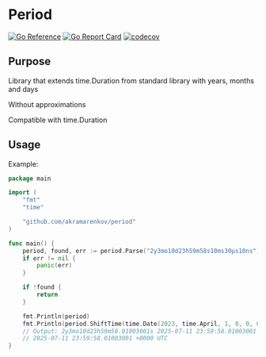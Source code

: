 # Period

[![Go Reference](https://pkg.go.dev/badge/github.com/akramarenkov/period.svg)](https://pkg.go.dev/github.com/akramarenkov/period)
[![Go Report Card](https://goreportcard.com/badge/github.com/akramarenkov/period)](https://goreportcard.com/report/github.com/akramarenkov/period)
[![codecov](https://codecov.io/gh/akramarenkov/period/releases/tag/v0.1.0/badge.svg?token=2E4F42B30C)](https://codecov.io/gh/akramarenkov/period)

## Purpose

Library that extends time.Duration from standard library with years, months and days

Without approximations

Compatible with time.Duration

## Usage

Example:

```go
package main

import (
    "fmt"
    "time"

    "github.com/akramarenkov/period"
)

func main() {
    period, found, err := period.Parse("2y3mo10d23h59m58s10ms30µs10ns")
    if err != nil {
        panic(err)
    }

    if !found {
        return
    }

    fmt.Println(period)
    fmt.Println(period.ShiftTime(time.Date(2023, time.April, 1, 0, 0, 0, 0, time.UTC)))
    // Output: 2y3mo10d23h59m58.01003001s 2025-07-11 23:59:58.01003001 +0000 UTC
    // 2025-07-11 23:59:58.01003001 +0000 UTC
}
```

